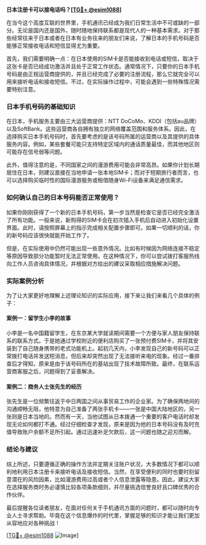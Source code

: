 **日本注册卡可以接电话吗？[[TG💪+ @esim1088](https://t.me/s/esim1088)]**

在当今这个高度互联的世界里，手机通讯已经成为我们日常生活中不可或缺的一部分。无论是国内还是国外，随时随地保持联系都是现代人的一种基本需求。对于那些经常往来于日本或者在日本有业务往来的朋友们来说，了解日本的手机号码是否能够正常接收电话和短信显得尤为重要。

首先，我们需要明确一点：在日本使用的SIM卡是否能接收到电话或短信，取决于这张卡是否已经成功激活并且处于正常工作状态。通常情况下，只要你的日本手机号码是由正规运营商提供的，并且已经完成了必要的注册流程，那么它就完全可以用来接听电话和接收短信。不过，在实际操作过程中，可能会遇到一些特殊情况需要特别注意。

### 日本手机号码的基础知识

在日本，手机服务主要由三大运营商提供：NTT DoCoMo、KDDI（包括au品牌）以及SoftBank。这些运营商各自拥有独立的网络覆盖范围和服务体系。因此，在选择购买日本手机号码时，首先要考虑的是该号码所属的运营商以及其提供的具体服务内容。例如，某些套餐可能只支持特定区域内的通话质量最佳，而其他地区则可能存在信号弱等问题。

此外，值得注意的是，不同国家之间的漫游费用可能会非常高昂。如果你计划长期居住在日本，则建议直接在当地申请一张本地SIM卡；而对于短期旅行者而言，也可以选择购买临时性的国际漫游服务或租借随身Wi-Fi设备来满足通信需求。

### 如何确认自己的日本号码能否正常使用？

如果你刚刚获得了一个新的日本手机号码，第一步当然是检查它是否已经完全激活了所有功能。一般来说，新购得的SIM卡会在初次插入手机后自动进入初始化设置界面。此时，请按照屏幕上的指示完成相关配置步骤即可。如果一切顺利的话，你的新号码应该很快就能开始工作了。

但是，在实际使用中仍然可能出现一些意外情况。比如有时候因为网络连接不稳定等原因导致部分功能暂时无法正常使用。在这种情况下，你可以尝试拨打客服热线向工作人员咨询具体情况，并根据对方给出的建议采取相应措施解决问题。

### 实际案例分析

为了让大家更好地理解上述理论知识的实际应用，接下来让我们来看几个具体的例子：

#### 案例一：留学生小李的故事
小李是一名中国籍留学生，在东京某大学就读期间需要一个方便与家人朋友保持联系的联系方式。于是她通过学校附近的便利店购买了一张预付费SIM卡，并将其安装到了自己随身携带的老式功能机上。起初几天内，小李发现自己的新号码可以正常拨打电话并发送短消息，但后来却突然出现了无法接听来电的现象。经过一番排查后才得知，原来是由于该号码所在的基站出现了技术故障所致。最终，在联系运营商客服之后，问题得到了妥善解决。

#### 案例二：商务人士张先生的经历
张先生是一位频繁往返于中日两国之间从事贸易工作的企业家。为了确保两地间的沟通顺畅无阻，他特意为自己准备了两张手机卡——一张是中国大陆地区的，另一张则是日本当地的。然而有一天，当他试图从日本拨通一个重要的客户电话时却发现无论如何都打不通。经过仔细检查才发现，原来是因为他的日本号码没有及时充值导致账户余额不足所引起。通过迅速补足欠款后，这一问题也随之迎刃而解。

### 结论与建议

综上所述，只要遵循正确的操作方法并定期关注账户状况，大多数情况下都可以顺利地利用日本注册卡来接听电话及接收短信。当然，在享受便利的同时也要时刻留意潜在的风险因素，比如漫游费用过高或者个人信息泄露等隐患。因此，建议大家在选择服务商时务必谨慎比较各项条款细则，并尽量挑选信誉良好且口碑优秀的合作伙伴。

最后提醒各位读者朋友，在面对任何关于手机通讯方面的问题时，都可以随时向专业人士寻求帮助。毕竟在这个信息爆炸的时代里，掌握足够的知识才能让我们更加从容地应对各种挑战！

[[TG💪+ @esim1088](https://t.me/s/esim1088) ![Image](https://i.postimg.cc/4NQfJmqS/Snipaste-2025-05-13-00-14-12.png)]